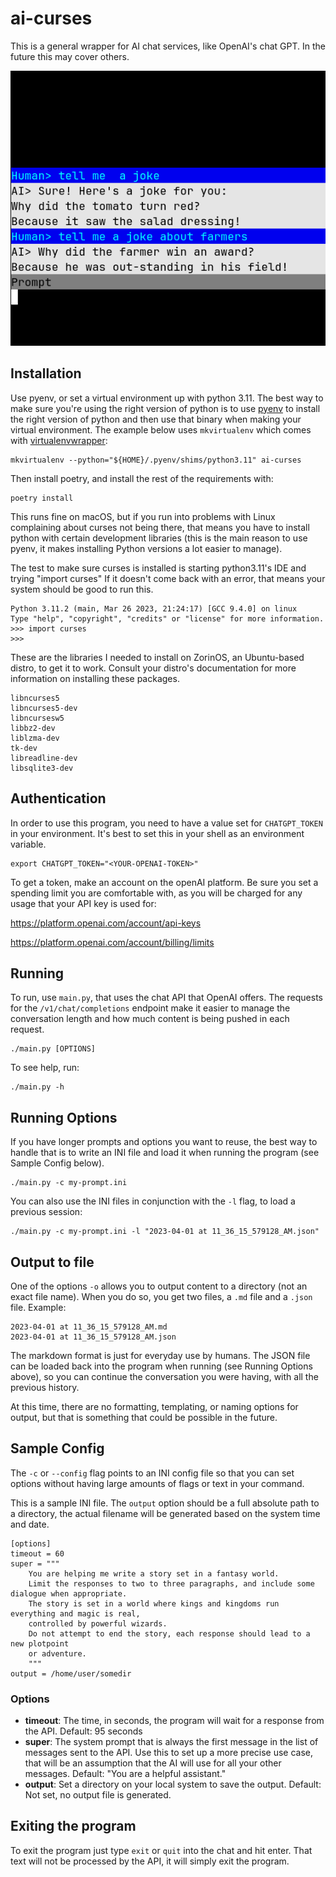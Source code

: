 # ai-curses

This is a general wrapper for AI chat services, like OpenAI's chat GPT. In the future this may cover others.

!["Screenshot of ai-curses being used in a linux terminal"](screenshot.png)

## Installation

Use pyenv, or set a virtual environment up with python 3.11. The best way to make sure you're using the right version of python is to use [pyenv](https://github.com/pyenv/pyenv) to install the right version of python
and then use that binary when making your virtual environment. The example below uses `mkvirtualenv` which comes with [virtualenvwrapper](https://pypi.org/project/virtualenvwrapper/): 

```
mkvirtualenv --python="${HOME}/.pyenv/shims/python3.11" ai-curses
```

Then install poetry, and install the rest of the requirements with:

```
poetry install
```

This runs fine on macOS, but if you run into problems with Linux complaining about curses not being there, that
means you have to install python with certain development libraries (this is the main reason to use pyenv, it makes installing Python versions a lot easier to manage).

The test to make sure curses is installed is starting python3.11's IDE and trying "import curses" If it doesn't come back with an error, that means your system should be good to run this.

```
Python 3.11.2 (main, Mar 26 2023, 21:24:17) [GCC 9.4.0] on linux
Type "help", "copyright", "credits" or "license" for more information.
>>> import curses
>>> 
```

These are the libraries I needed to install on ZorinOS, an Ubuntu-based distro, to get it to work. Consult your distro's documentation for more information on installing these packages.

```
libncurses5 
libncurses5-dev 
libncursesw5 
libbz2-dev 
liblzma-dev 
tk-dev 
libreadline-dev
libsqlite3-dev
```

## Authentication

In order to use this program, you need to have a value set for `CHATGPT_TOKEN` in your environment. It's best to set this in your shell as an environment variable.

```
export CHATGPT_TOKEN="<YOUR-OPENAI-TOKEN>"
```

To get a token, make an account on the openAI platform. Be sure you set a spending limit you are comfortable with, as you will be charged for any usage that your API key is used for:

https://platform.openai.com/account/api-keys

https://platform.openai.com/account/billing/limits


## Running

To run, use `main.py`, that uses the chat API that OpenAI offers. The requests for the `/v1/chat/completions` endpoint make it easier to manage the conversation length and how much content is being pushed in each request.

```
./main.py [OPTIONS]
```

To see help, run:

```
./main.py -h
```

## Running Options

If you have longer prompts and options you want to reuse, the best way to handle that is to write an INI file and load it when running the program (see Sample Config below). 

```
./main.py -c my-prompt.ini
```

You can also use the INI files in conjunction with the `-l` flag, to load a previous session:

```
./main.py -c my-prompt.ini -l "2023-04-01 at 11_36_15_579128_AM.json"
```

## Output to file

One of the options `-o` allows you to output content to a directory (not an exact file name). When you do so, you get two files, a `.md` file and a `.json` file. Example:

```
2023-04-01 at 11_36_15_579128_AM.md
2023-04-01 at 11_36_15_579128_AM.json
```

The markdown format is just for everyday use by humans. The JSON file can be loaded back into the program when running (see Running Options above), so you can continue the conversation you were having, with all the previous history.

At this time, there are no formatting, templating, or naming options for output, but that is something that could be possible in the future.


## Sample Config

The `-c` or `--config` flag points to an INI config file so that you can set options without having large amounts of flags or text in your command.

This is a sample INI file. The `output` option should be a full absolute path to a directory, the actual filename will be generated based on the system time and date.

```
[options]
timeout = 60
super = """
    You are helping me write a story set in a fantasy world. 
    Limit the responses to two to three paragraphs, and include some dialogue when appropriate. 
    The story is set in a world where kings and kingdoms run everything and magic is real,
    controlled by powerful wizards.
    Do not attempt to end the story, each response should lead to a new plotpoint 
    or adventure.
    """
output = /home/user/somedir
```

### Options

- **timeout**: The time, in seconds, the program will wait for a response from the API. Default: 95 seconds
- **super**: The system prompt that is always the first message in the list of messages sent to the API. Use this to set up a more precise use case, that will be an assumption that the AI will use for all your other messages. Default: "You are a helpful assistant."
- **output**: Set a directory on your local system to save the output. Default: Not set, no output file is generated.

## Exiting the program

To exit the program just type `exit` or `quit` into the chat and hit enter. That text will not be processed by the API, it will simply exit the program.